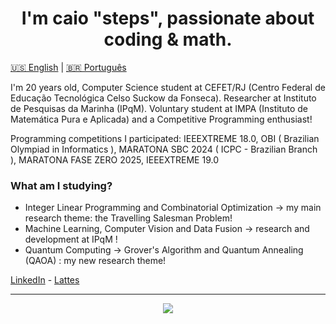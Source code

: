 <h1 align='Center'> I'm caio "steps", passionate about coding & math. </h1>

[🇺🇸 English](#english) | [🇧🇷 Português](#português)

I'm 20 years old, Computer Science student at CEFET/RJ (Centro Federal de Educação Tecnológica Celso Suckow da Fonseca). Researcher at Instituto de Pesquisas da Marinha (IPqM). Voluntary student at IMPA (Instituto de Matemática Pura e Aplicada) and a Competitive Programming enthusiast!

Programming competitions I participated: IEEEXTREME 18.0, OBI ( Brazilian Olympiad in Informatics ), MARATONA SBC 2024 ( ICPC - Brazilian Branch ), MARATONA FASE ZERO 2025, IEEEXTREME 19.0

### What am I studying?

- Integer Linear Programming and Combinatorial Optimization -> my main research theme: the Travelling Salesman Problem!
- Machine Learning, Computer Vision and Data Fusion -> research and development at IPqM !
- Quantum Computing -> Grover's Algorithm and Quantum Annealing (QAOA) : my new research theme!

[LinkedIn](https://linkedin.com/in/caio-torkst) - [Lattes](http://lattes.cnpq.br/8952512281766884)

---

<p align="center">
  <a href="https://skillicons.dev">
    <img src="https://skillicons.dev/icons?i=cpp,python,java,c" />
  </a>
</p>
